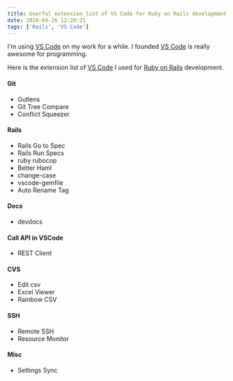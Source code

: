```yaml
---
title: Userful extension list of VS Code for Ruby on Rails development
date: 2020-04-26 12:20:21
tags: ['Rails', 'VS Code']
---
```


I'm using [VS Code][] on my work for a while.
I founded [VS Code][] is really awesome for programming.

Here is the extension list of [VS Code][] I used for [Ruby on Rails][] development.

#### Git
- Gutlens
- Git Tree Compare
- Conflict Squeezer

<!-- more -->

#### Rails
- Rails Go to Spec
- Rails Run Specs
- ruby rubocop
- Better Haml
- change-case
- vscode-gemfile
- Auto Rename Tag

#### Docs
- devdocs

#### Call API in VSCode
- REST Client

#### CVS
- Edit csv
- Excel Viewer
- Rainbow CSV

#### SSH
- Remote SSH
- Resource Monitor

#### Misc
- Settings Sync


[VS Code]: https://code.visualstudio.com/
[Ruby on Rails]: https://rubyonrails.org/
